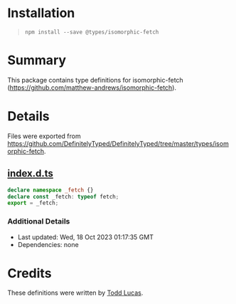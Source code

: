 # Installation
> `npm install --save @types/isomorphic-fetch`

# Summary
This package contains type definitions for isomorphic-fetch (https://github.com/matthew-andrews/isomorphic-fetch).

# Details
Files were exported from https://github.com/DefinitelyTyped/DefinitelyTyped/tree/master/types/isomorphic-fetch.
## [index.d.ts](https://github.com/DefinitelyTyped/DefinitelyTyped/tree/master/types/isomorphic-fetch/index.d.ts)
````ts
declare namespace _fetch {}
declare const _fetch: typeof fetch;
export = _fetch;

````

### Additional Details
 * Last updated: Wed, 18 Oct 2023 01:17:35 GMT
 * Dependencies: none

# Credits
These definitions were written by [Todd Lucas](https://github.com/toddlucas).
